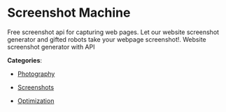 # Screenshot Machine

Free screenshot api for capturing web pages.  Let our website screenshot generator and gifted robots take your webpage screenshot!. Website screenshot generator with API

**Categories**:

- [Photography](https://github/apis-list/apis-list#photography)

- [Screenshots](https://github/apis-list/apis-list#screenshots)

- [Optimization](https://github/apis-list/apis-list#optimization)



